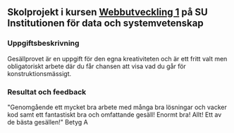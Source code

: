 ## Skolprojekt i kursen [Webbutveckling 1](https://www.su.se/sok-kurser-och-program/ib917n-1.413326) på SU Institutionen för data och systemvetenskap

### Uppgiftsbeskrivning
Gesällprovet är en uppgift för den egna kreativiteten och är ett fritt valt men obligatoriskt arbete där du får chansen att visa vad du går för konstruktionsmässigt.

### Resultat och feedback

"Genomgående ett mycket bra arbete med många bra lösningar och vacker kod samt ett fantastiskt bra och omfattande gesäll! Enormt bra! Allt! Ett av de bästa gesällen!"
Betyg A